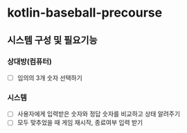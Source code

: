 # kotlin-baseball-precourse
## 시스템 구성 및 필요기능
### 상대방(컴퓨터)
- [ ] 임의의 3개 숫자 선택하기
### 시스템
- [ ] 사용자에게 입력받은 숫자와 정답 숫자를 비교하고 상태 알려주기
- [ ] 모두 맞추었을 때 게임 재시작, 종료여부 입력 받기